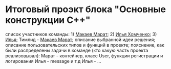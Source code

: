 # Итоговый проэкт блока "Основные конструкции С++"

список участников команды:
        1) [Макаев Марат](https://github.com/marat-mak);
        2) [Илья Хомченко](https://github.com/RodgerPetrovich);
        3) [Илья](https://github.com/Medium1191);
Тимлид - [Макаев Марат](https://github.com/marat-mak);
описание выбранной идеи решения;
описание пользовательских типов и функций в проекте;
пояснение, как были распределены задачи в команде (кто какую часть проекта реализовывал):
Марат - контейнер, класс User, функции регистрации и логирования
Илья - message и т.д
Илья - ...
